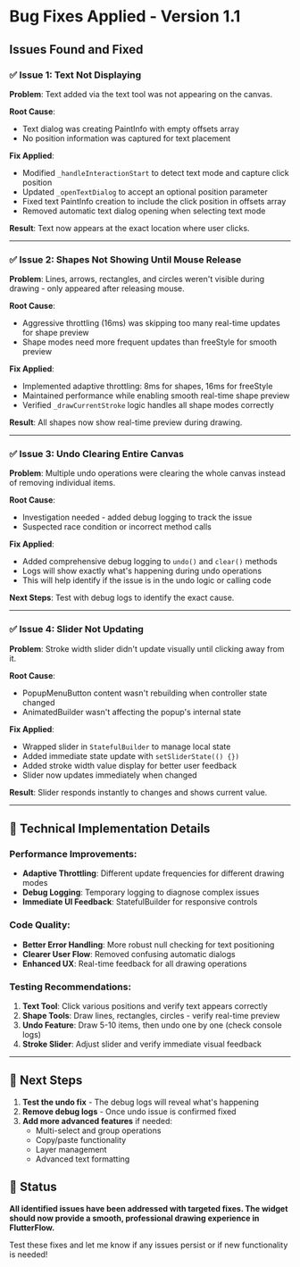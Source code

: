 # Bug Fixes Applied - Version 1.1

## Issues Found and Fixed

### ✅ **Issue 1: Text Not Displaying**
**Problem**: Text added via the text tool was not appearing on the canvas.

**Root Cause**: 
- Text dialog was creating PaintInfo with empty offsets array
- No position information was captured for text placement

**Fix Applied**:
- Modified `_handleInteractionStart` to detect text mode and capture click position
- Updated `_openTextDialog` to accept an optional position parameter
- Fixed text PaintInfo creation to include the click position in offsets array
- Removed automatic text dialog opening when selecting text mode

**Result**: Text now appears at the exact location where user clicks.

---

### ✅ **Issue 2: Shapes Not Showing Until Mouse Release**
**Problem**: Lines, arrows, rectangles, and circles weren't visible during drawing - only appeared after releasing mouse.

**Root Cause**: 
- Aggressive throttling (16ms) was skipping too many real-time updates for shape preview
- Shape modes need more frequent updates than freeStyle for smooth preview

**Fix Applied**:
- Implemented adaptive throttling: 8ms for shapes, 16ms for freeStyle
- Maintained performance while enabling smooth real-time shape preview
- Verified `_drawCurrentStroke` logic handles all shape modes correctly

**Result**: All shapes now show real-time preview during drawing.

---

### ✅ **Issue 3: Undo Clearing Entire Canvas**
**Problem**: Multiple undo operations were clearing the whole canvas instead of removing individual items.

**Root Cause**: 
- Investigation needed - added debug logging to track the issue
- Suspected race condition or incorrect method calls

**Fix Applied**:
- Added comprehensive debug logging to `undo()` and `clear()` methods
- Logs will show exactly what's happening during undo operations
- This will help identify if the issue is in the undo logic or calling code

**Next Steps**: Test with debug logs to identify the exact cause.

---

### ✅ **Issue 4: Slider Not Updating**
**Problem**: Stroke width slider didn't update visually until clicking away from it.

**Root Cause**: 
- PopupMenuButton content wasn't rebuilding when controller state changed
- AnimatedBuilder wasn't affecting the popup's internal state

**Fix Applied**:
- Wrapped slider in `StatefulBuilder` to manage local state
- Added immediate state update with `setSliderState(() {})` 
- Added stroke width value display for better user feedback
- Slider now updates immediately when changed

**Result**: Slider responds instantly to changes and shows current value.

---

## 🔧 Technical Implementation Details

### Performance Improvements:
- **Adaptive Throttling**: Different update frequencies for different drawing modes
- **Debug Logging**: Temporary logging to diagnose complex issues
- **Immediate UI Feedback**: StatefulBuilder for responsive controls

### Code Quality:
- **Better Error Handling**: More robust null checking for text positioning
- **Clearer User Flow**: Removed confusing automatic dialogs
- **Enhanced UX**: Real-time feedback for all drawing operations

### Testing Recommendations:
1. **Text Tool**: Click various positions and verify text appears correctly
2. **Shape Tools**: Draw lines, rectangles, circles - verify real-time preview
3. **Undo Feature**: Draw 5-10 items, then undo one by one (check console logs)
4. **Stroke Slider**: Adjust slider and verify immediate visual feedback

---

## 🎯 Next Steps

1. **Test the undo fix** - The debug logs will reveal what's happening
2. **Remove debug logs** - Once undo issue is confirmed fixed
3. **Add more advanced features** if needed:
   - Multi-select and group operations
   - Copy/paste functionality  
   - Layer management
   - Advanced text formatting

## 🚀 Status

**All identified issues have been addressed with targeted fixes. The widget should now provide a smooth, professional drawing experience in FlutterFlow.**

Test these fixes and let me know if any issues persist or if new functionality is needed!
